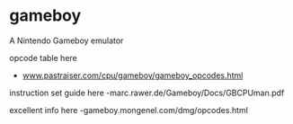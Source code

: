 gameboy
=======

A Nintendo Gameboy emulator

opcode table here
- www.pastraiser.com/cpu/gameboy/gameboy_opcodes.html

instruction set guide here
-marc.rawer.de/Gameboy/Docs/GBCPUman.pdf

excellent info here
-gameboy.mongenel.com/dmg/opcodes.html